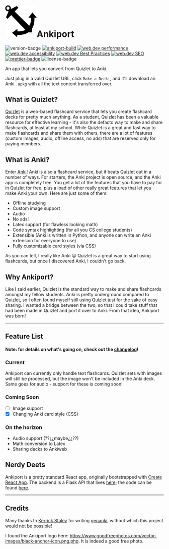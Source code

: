 <h1><a href="https://ankiport-app.appspot.com/"><img src="./src/assets/aplogo.png" alt="ankiport logo" width="100"/></a>Ankiport</h1>

![version-badge](https://img.shields.io/github/release/jahzielv/ankiport-web.svg)
<a href="https://travis-ci.org/jahzielv/ankiport-web">![ankiport-build](https://travis-ci.org/jahzielv/ankiport-web.svg?branch=master)</a>
<a href="https://lighthouse-dot-webdotdevsite.appspot.com/lh/html?url=https://ankiport.com">![web.dev performance](https://img.shields.io/badge/dynamic/json.svg?label=web.dev%3A%20Performance&url=https%3A%2F%2Fscores-dev-227516.appspot.com%2Fscores%3FsiteURL%3Dhttps%3A%2F%2Fankiport.com&query=%24.performance&colorB=3740FF)</a>
<a href="https://lighthouse-dot-webdotdevsite.appspot.com/lh/html?url=https://ankiport.com">![web.dev accessibility](https://img.shields.io/badge/dynamic/json.svg?label=web.dev%3A%20Accessibility&url=https%3A%2F%2Fscores-dev-227516.appspot.com%2Fscores%3FsiteURL%3Dhttps%3A%2F%2Fankiport.com&query=%24.accessibility&colorB=3740FF)</a>
<a href="https://lighthouse-dot-webdotdevsite.appspot.com/lh/html?url=https://ankiport.com">![web.dev Best Practices](https://img.shields.io/badge/dynamic/json.svg?label=web.dev%3A%20Best%20Practices&url=https%3A%2F%2Fscores-dev-227516.appspot.com%2Fscores%3FsiteURL%3Dhttps%3A%2F%2Fankiport.com&query=%24.bestpractices&colorB=3740FF)</a>
<a href="https://lighthouse-dot-webdotdevsite.appspot.com/lh/html?url=https://ankiport.com">![web.dev SEO](https://img.shields.io/badge/dynamic/json.svg?label=web.dev%3A%20SEO&url=https%3A%2F%2Fscores-dev-227516.appspot.com%2Fscores%3FsiteURL%3Dhttps%3A%2F%2Fankiport.com&query=%24.seo&colorB=3740FF)</a>
<a href="https://prettier.io/">![prettier-badge](https://img.shields.io/badge/style-Prettier-blue.svg)</a>
![license-badge](https://img.shields.io/github/license/jahzielv/ankiport-web.svg)

An app that lets you convert from Quizlet to Anki.

Just plug in a valid Quizlet URL, click `Make a Deck!`, and it'll download an Anki `.apkg` with all the text content transferred over.

## What is Quizlet?

[Quizlet](quizlet.com) is a web-based flashcard service that lets you create flashcard decks for pretty much anything. As a student, Quizlet has been a valuable resource for effective learning - it's also the defacto way to make and share flashcards, at least at my school. While Quizlet is a great and fast way to make flashcards and share them with others, there are a lot of features (custom images, audio, offline access, no ads) that are reserved only for paying members.

## What is Anki?

Enter [Anki](https://apps.ankiweb.net/)! Anki is also a flashcard service, but it beats Quizlet out in a number of ways. For starters, the Anki project is open source, and the Anki app is completely free. You get a lot of the features that you have to pay for in Quizlet for free, plus a load of other really great features that let you make Anki your own. Here are just some of them:

-   Offline studying
-   Custom image support
-   Audio
-   No ads!
-   Latex support (for flawless looking math)
-   Code syntax highlighting (for all you CS college students)
-   Extensible (Anki is written in Python, and anyone can write an Anki extension for everyone to use)
-   Fully customizable card styles (via CSS)

As you can tell, I really like Anki 😝 Quizlet is a great way to start using flashcards, but once I discovered Anki, I couldn't go back.

## Why Ankiport?

Like I said earlier, Quizlet is the standard way to make and share flashcards amongst my fellow students. Anki is pretty underground compared to Quizlet, so I often found myself still using Quizlet just for the sake of easy sharing. I wanted a bridge between the two, so that I could take stuff that had been made in Quizlet and port it over to Anki. From that idea, Ankiport was born!

---

## Feature List

#### Note: for details on what's going on, check out the [changelog](https://github.com/jahzielv/ankiport-web/blob/master/changelog.md)!

### Current

Ankiport can currently only handle text flashcards. Quizlet sets with images will still be processed, but the image won't be included in the Anki deck. Same goes for audio - support for these is coming soon!

### Coming Soon

-   [ ] Image support
-   [x] Changing Anki card style (CSS)

### On the horizon

-   Audio support (??¿¿maybe¿¿??)
-   Math conversion to Latex
-   Sharing decks to Ankiweb

## Nerdy Deets

Ankiport is a pretty standard React app, originally bootstrapped with [Create React App](https://github.com/facebookincubator/create-react-app).
The backend is a Flask API that lives [here](https://ankiport-api.appspot.com/); the code can be found [here](https://github.com/jahzielv/ankiport-api).

---

## Credits

Many thanks to [Kerrick Staley](https://github.com/kerrickstaley) for writing [genanki](https://github.com/kerrickstaley/genanki), without which this project would not be possible!

I found the Ankiport logo here: https://www.goodfreephotos.com/vector-images/black-anchor-icon.png.php. It is indeed a good free photo.
